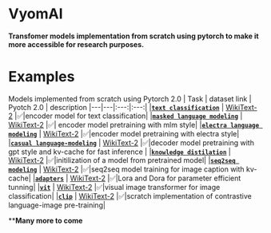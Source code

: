 # VyomAI
**Transfomer models implementation from scratch using pytorch to make it more accessible for research purposes.** 

# Examples
Models implemented from scratch using Pytorch 2.0
| Task | dataset link | Pyotch 2.0 | description
|---|---|:---:|:---:|
|[**`text classification`**](https://) | [WikiText-2](https://) |✅|encoder model for text classification|
|[**`masked language modeling`**](https://) | [WikiText-2](https://) |✅| encoder model pretraining with mlm style| 
|[**`electra language modeling`**](https://) | [WikiText-2](https://) |✅|encoder model pretraining with electra style| 
|[**`casual language-modeling`**](https://) | [WikiText-2](https://) |✅|decoder model pretraining with gpt style and kv-cache for fast inference | 
|[**`knowledge distilation`**](https://) | [WikiText-2](https://) |✅|initilization of a model from pretrained model|
|[**`seq2seq modeling`**](https://) | [WikiText-2](https://) |✅|seq2seq model training for image caption with kv-cache|
|[**`adapters`**](https://) | [WikiText-2](https://) |✅|Lora and Dora for parameter efficient tunning|
|[**`vit`**](https://) | [WikiText-2](https://) |✅|visual image transformer for image classification|
|[**`clip`**](https://) | [WikiText-2](https://) |✅|scratch implementation of contrastive language-image pre-training|

****Many more to come**